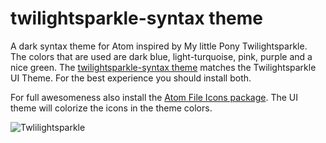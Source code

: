 # twilightsparkle-syntax theme

A dark syntax theme for Atom inspired by My little Pony Twilightsparkle. The colors that are used are dark blue, light-turquoise, pink, purple and a nice green. The [twilightsparkle-syntax theme](https://atom.io/themes/twilightsparkle-syntax) matches the Twilightsparkle UI Theme. For the best experience you should install both.

For full awesomeness also install the [Atom File Icons package](https://atom.io/packages/file-icons). The UI theme will colorize the icons in the theme colors.

![Twlilightsparkle](https://media.giphy.com/media/QwI09SeTFYru0/source.gif)

